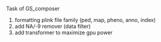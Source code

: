 Task of GS_composer

1. formatting plink file family (ped, map, pheno, anno, index)
2. add NA/-9 remover (data filter)
3. add transformer to maximize gpu power